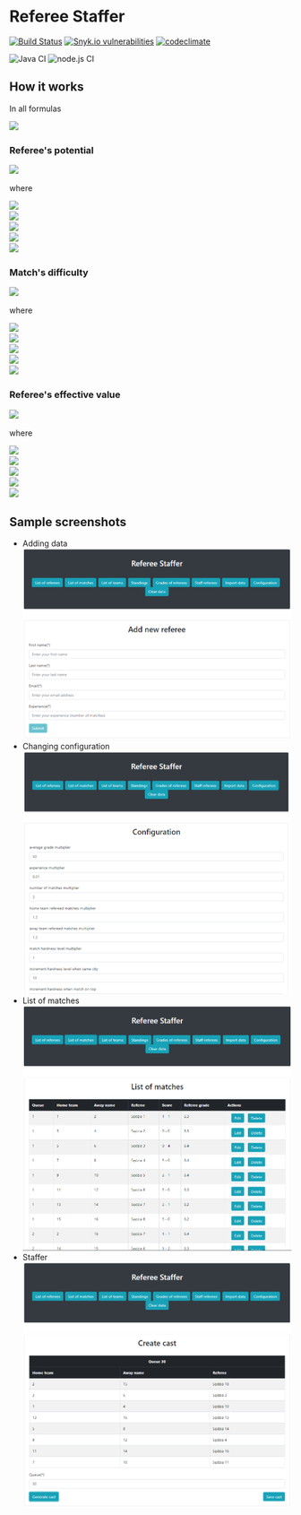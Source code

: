 # Referee Staffer

[![Build Status](https://travis-ci.com/UnLow1/Referee-Staffer.svg?branch=master)](https://travis-ci.com/UnLow1/Referee-Staffer)
[![Snyk.io vulnerabilities](https://snyk.io/test/github/UnLow1/Referee-Staffer/badge.svg)](https://app.snyk.io/org/unlow1/projects)
[![codeclimate](https://codeclimate.com/github/UnLow1/Referee-Staffer/badges/gpa.svg)](https://codeclimate.com/github/UnLow1/Referee-Staffer)

![Java CI](https://github.com/UnLow1/Referee-Staffer/workflows/Java%20CI%20with%20Maven/badge.svg)
![node.js CI](https://github.com/UnLow1/Referee-Staffer/workflows/Node.js%20CI/badge.svg)

## How it works

In all formulas

<img src="https://latex.codecogs.com/svg.latex?\alpha, \beta, \gamma, \delta, \epsilon - constants" />

### Referee's potential

<img src="https://latex.codecogs.com/svg.latex?P_{i}^{q} = \alpha \frac{\sum_{j=1}^{n_{i}} G_{i}^{j}}{n_{i}} + \beta E_{i}^{q-1}" /> 

where

<img src="https://latex.codecogs.com/svg.latex?0 <= {n_i} < q" /><br>
<img src="https://latex.codecogs.com/svg.latex?P_{i}^{q}\text{ - potential of referee $i$ in queue $q$}" /><br>
<img src="https://latex.codecogs.com/svg.latex?n_{i}\text{ - number of grades from observers received by referee $i$}" /><br>
<img src="https://latex.codecogs.com/svg.latex?G_{i}^{j}\text{ - grade $j$ of referee $i$}" /><br>
<img src="https://latex.codecogs.com/svg.latex?E_{i}^{q-1}\text{ - number of all matches refereed by referee $i$ until queue $q-1$}" />

### Match's difficulty

[//]: # (TODO is alpha needed?)
<img src="https://latex.codecogs.com/svg.latex?D_{i}^{q} = \alpha (\beta - |P_{i}^{q-1}|) + \gamma C_{i} + \delta T_{i}^{q-1} + \epsilon L_{i}^{q-1}" />

where

<img src="https://latex.codecogs.com/svg.latex?D_{i}^{q}\text{ - difficulty of match $i$ in queue $q$}" /><br>
<img src="https://latex.codecogs.com/svg.latex?P_{i}^{q-1}\text{ - points difference between teams in match $i$ after queue $q-1$}" /><br>
<img src="https://latex.codecogs.com/svg.image?C_i = \left\{\begin{matrix}1 & \text{teams in match $i$ are from the same city} \\0 & \text{in other case} \end{matrix}\right." /><br>
<img src="https://latex.codecogs.com/svg.image?T_{i}^{q-1} = \left\{\begin{matrix}1 & \text{teams in match $i$ are in the top 3 in standings after queue $q-1$} \\0 & \text{in other case} \end{matrix}\right." /><br>
<img src="https://latex.codecogs.com/svg.image?L_{i}^{q-1} = \left\{\begin{matrix}1 & \text{teams in match $i$ are in the last 3 in standings after queue $q-1$} \\0 & \text{in other case} \end{matrix}\right." />

### Referee's effective value

[//]: # (TODO maybe sum H and G and get rid off one constant)
<img src="https://latex.codecogs.com/svg.image?E_{i}^{q} = P_{i}^{q} - \alpha C_{i}^{q-1} - \beta H_{i}^{q-1} - \gamma G_{i}^{q-1}" />

where

<img src="https://latex.codecogs.com/svg.image?E_{i}^{q}\text{ - effective value of referee $i$ in queue $q$}" /><br>
<img src="https://latex.codecogs.com/svg.image?P_{i}^{q}\text{ - potential of referee $i$ in queue $q$}" /><br>
<img src="https://latex.codecogs.com/svg.image?C_{i}^{q-1}\text{ - number of matches refereed by referee $i$ until queue $q-1$}" /><br>
<img src="https://latex.codecogs.com/svg.image?H_{i}^{q-1}\text{ - number of home team matches to be refereed by referee $i$ until queue $q-1$}" /><br>
<img src="https://latex.codecogs.com/svg.image?G_{i}^{q-1}\text{ - number of guest team matches to be refereed by referee $i$ until queue $q-1$}" />

## Sample screenshots

* Adding data
  ![](data/screenshots/addReferee.png)
* Changing configuration
  ![](data/screenshots/configuration.png)
* List of matches
  ![](data/screenshots/listOfMatches.png)
* Staffer
  ![](data/screenshots/staffer.png)
